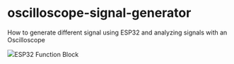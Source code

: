# oscilloscope-signal-generator
How to generate different signal using ESP32 and analyzing signals with an Oscilloscope   

<img src="https://en.wikipedia.org/wiki/ESP32#/media/File:Espressif_ESP32_Chip_Function_Block_Diagram.svg" />ESP32 Function Block</a>


